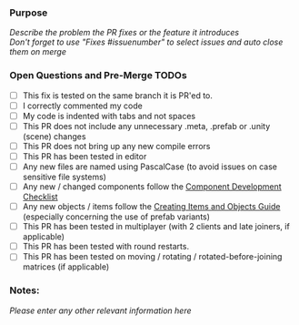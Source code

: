 ### Purpose
_Describe the problem the PR fixes or the feature it introduces_<br>
_Don't forget to use "Fixes #issuenumber" to select issues and auto close them on merge_

### Open Questions and Pre-Merge TODOs

- [ ]  This fix is tested on the same branch it is PR'ed to.
- [ ]  I correctly commented my code
- [ ]  My code is indented with tabs and not spaces
- [ ]  This PR does not include any unnecessary .meta, .prefab or .unity (scene) changes
- [ ]  This PR does not bring up any new compile errors
- [ ]  This PR has been tested in editor
- [ ]  Any new files are named using PascalCase (to avoid issues on case sensitive file systems)
- [ ]  Any new / changed components follow the [Component Development Checklist](https://github.com/unitystation/unitystation/wiki/Component-Development-Checklist)
- [ ]  Any new objects / items follow the [Creating Items and Objects Guide](https://github.com/unitystation/unitystation/wiki/Creating-Items-and-Objects%3A-Now-With-Prefab-Variants) (especially concerning the use of prefab variants)
- [ ]  This PR has been tested in multiplayer (with 2 clients and late joiners, if applicable)
- [ ]  This PR has been tested with round restarts.
- [ ]  This PR has been tested on moving / rotating / rotated-before-joining matrices (if applicable)

### Notes:
_Please enter any other relevant information here_
